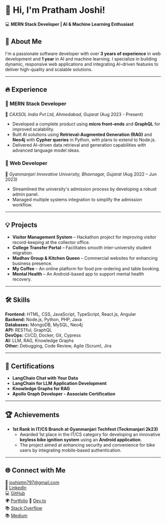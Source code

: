 # 👋 Hi, I'm Pratham Joshi!  
💻 **MERN Stack Developer | AI & Machine Learning Enthusiast**  

## 🚀 About Me
I'm a passionate software developer with over **3 years of experience** in web development and **1 year** in AI and machine learning. I specialize in building dynamic, responsive web applications and integrating AI-driven features to deliver high-quality and scalable solutions.  

---

## 🔥 Experience  
### **💼 MERN Stack Developer**  
📍 *CAXSOL India Pvt Ltd, Ahmedabad, Gujarat* (Aug 2023 - Present)  
- Developed a complete product using **micro front-ends** and **GraphQL** for improved scalability.  
- Built AI solutions using **Retrieval-Augmented Generation (RAG)** and **Neo4j** with **Cypher queries** in Python, with plans to extend to Node.js.  
- Delivered AI-driven data retrieval and generation capabilities with advanced language model ideas.  

### **💼 Web Developer**  
📍 *Gyanmanjari Innovative University, Bhavnagar, Gujarat* (Aug 2022 – Jun 2023)  
- Streamlined the university's admission process by developing a robust admin panel.  
- Managed multiple systems integration to simplify the admission workflow.  

---

## 💡 Projects  
- **Visitor Management System** – Hackathon project for improving visitor record-keeping at the collector office.  
- **College Transfer Portal** – Facilitates smooth inter-university student migration.  
- **Madhav Group & Kitchen Queen** – Commercial websites for enhancing business presence.  
- **My Coffee** – An online platform for food pre-ordering and table booking.  
- **Mental Health** – An Android-based app to support mental health recovery.  

---

## 🛠️ Skills  
**Frontend:** HTML, CSS, JavaScript, TypeScript, React.js, Angular  
**Backend:** Node.js, Python, PHP, Java  
**Databases:** MongoDB, MySQL, Neo4j  
**API:** RESTful, GraphQL  
**DevOps:** CI/CD, Docker, Git, Cypress  
**AI:** LLM, RAG, Knowledge Graphs  
**Other:** Debugging, Code Review, Agile (Scrum), Jira  

---

## 📜 Certifications  
- **LangChain Chat with Your Data**  
- **LangChain for LLM Application Development**  
- **Knowledge Graphs for RAG**  
- **Apollo Graph Developer - Associate Certification**

---

## 🏆 Achievements

- **1st Rank in IT/CS Branch at Gyanmanjari Techfest (Teckmanjari 2k23)**  
  - Awarded 1st place in the IT/CS category for developing an innovative **keyless bike ignition system** using an **Android application**.
  - The project aimed at enhancing security and convenience for bike users by integrating mobile-based authentication.

---

## 🌐 Connect with Me  
📧 [joshiptm797@gmail.com](mailto:joshiptm797@gmail.com)  
🔗 [LinkedIn](https://www.linkedin.com/in/pratham-j-joshi/)  
💻 [GitHub](https://github.com/JptmJ)  
🌍 [Portfolio](https://prathamjoshi.netlify.app)
📝 [Dev.to](https://dev.to/pratham_joshi)  
📚 [Stack Overflow](https://stackoverflow.com/users/22191231/pratham-jagdishbhai-joshi)  
📚 [Medium](https://medium.com/@joshiptm797)  

